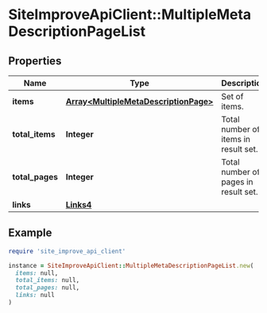 # SiteImproveApiClient::MultipleMetaDescriptionPageList

## Properties

| Name | Type | Description | Notes |
| ---- | ---- | ----------- | ----- |
| **items** | [**Array&lt;MultipleMetaDescriptionPage&gt;**](MultipleMetaDescriptionPage.md) | Set of items. |  |
| **total_items** | **Integer** | Total number of items in result set. |  |
| **total_pages** | **Integer** | Total number of pages in result set. |  |
| **links** | [**Links4**](Links4.md) |  | [optional] |

## Example

```ruby
require 'site_improve_api_client'

instance = SiteImproveApiClient::MultipleMetaDescriptionPageList.new(
  items: null,
  total_items: null,
  total_pages: null,
  links: null
)
```

